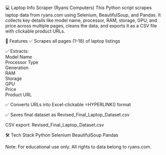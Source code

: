 💻 Laptop Info Scraper (Ryans Computers)
This Python script scrapes laptop data from ryans.com using Selenium, BeautifulSoup, and Pandas. It collects key details like model name, processor, RAM, storage, GPU, and price across multiple pages, cleans the data, and exports it as a CSV file with clickable product URLs.

🔧 Features
✅ Scrapes all pages (1–18) of laptop listings

✅ Extracts:   
   Model Name    
   Processor Type    
   Generation   
   RAM    
   Storage    
   GPU    
   Price    
   Product URL

✅ Converts URLs into Excel-clickable =HYPERLINK() format

✅ Saves final dataset as Revised_Final_Laptop_Dataset.csv

CSV export: Revised_Final_Laptop_Dataset.csv

🛠️ Tech Stack
Python
Selenium
BeautifulSoup
Pandas

Note: For educational use only. All rights to data belong to ryans.com.

